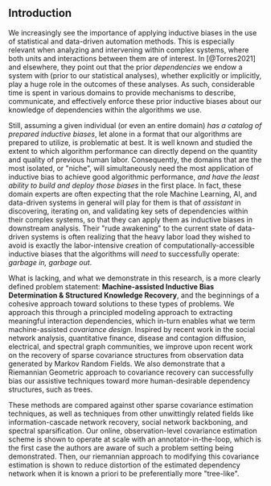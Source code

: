 ## Introduction

We increasingly see the importance of applying inductive biases in the use of statistical and data-driven automation methods. 
This is especially relevant when analyzing and intervening within complex systems, where both units and interactions between them are of interest. 
In [@Torres2021] and elsewhere, they point out that the prior _dependencies_ we endow a system with (prior to our statistical analyses), whether explicitly or implicitly, play a huge role in the outcomes of these analyses. 
As such, considerable time is spent in various domains to provide mechanisms to describe, communicate, and effectively enforce these prior inductive biases about our knowledge of dependencies within the algorithms we use. 

Still, assuming a given individual (or even an entire domain) *has a catalog of prepared inductive biases*, let alone in a format that our algorithms are prepared to utilize, is problematic at best. 
It is well known and studied the extent to which algorithm performance can directly depend on the quantity and quality of previous human labor. 
Consequently, the domains that are the most isolated, or "niche", will simultaneously need the most application of inductive bias to achieve good algorithmic performance, _and have the least ability to build and deploy those biases_ in the first place. 
In fact, these domain experts are often expecting that the role Machine Learning, AI, and data-driven systems in general will play for them is that of _assistant_ in discovering, iterating on, and validating key sets of dependencies within their complex systems, so that they can apply them as inductive biases in downstream analysis. 
Their "rude awakening" to the current state of data-driven systems is often realizing that the heavy labor load they wished to avoid is exactly the labor-intensive creation of computationally-accessible inductive biases that the algorithms will _need_ to successfully operate: _garbage in, garbage out_. 

What is lacking, and what we demonstrate in this research, is a more clearly defined problem statement: **Machine-assisted Inductive Bias Determination \& Structured Knowledge Recovery**, and the beginnings of a cohesive approach toward solutions to these types of problems. 
We approach this through a principled modeling approach to extracting meaningful interaction dependencies, which in-turn enables what we term machine-assisted _covariance design_. 
Inspired by recent work in the social network analysis, quantitative finance, disease and contagion diffusion, electrical, and spectral graph communities, we improve upon recent work on the recovery of sparse covariance structures from observation data generated by Markov Random Fields. 
We also demonstrate that a Riemannian Geometric approach to covariance recovery can successfully bias our assistive techniques toward more human-desirable dependency structures, such as trees. 

These methods are compared against other sparse covariance estimation techniques, as well as techniques from other unwittingly related fields like information-cascade network recovery, social network backboning, and spectral sparsification. 
Our online, observation-level covariance estimation scheme is shown to operate at scale with an annotator-in-the-loop, which is the first case the authors are aware of such a problem setting being demonstrated. 
Then, our riemannian approach to modifying this covariance estimation is shown to reduce distortion of the estimated dependency network when it is known a priori to be preferentially more "tree-like". 

